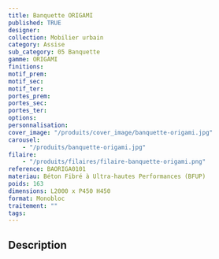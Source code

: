 ```yaml
---
title: Banquette ORIGAMI
published: TRUE
designer:
collection: Mobilier urbain
category: Assise
sub_category: 05 Banquette
gamme: ORIGAMI
finitions:
motif_prem:
motif_sec:
motif_ter:
portes_prem:
portes_sec:
portes_ter:
options:
personnalisation:
cover_image: "/produits/cover_image/banquette-origami.jpg"
carousel:
    - "/produits/banquette-origami.jpg"
filaire:
    - "/produits/filaires/filaire-banquette-origami.png"
reference: BAORIGA0101
materiau: Béton Fibré à Ultra-hautes Performances (BFUP)
poids: 163
dimensions: L2000 x P450 H450
format: Monobloc
traitement: ""
tags:
---
```


## Description
